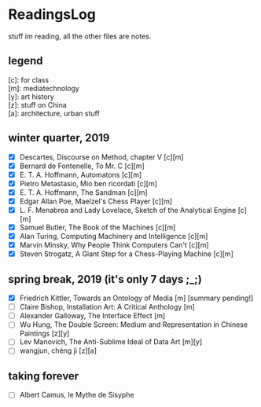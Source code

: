 # ReadingsLog
stuff im reading, all the other files are notes.
## legend
 [c]: for class</br>
 [m]: mediatechnology</br>
 [y]: art history</br>
 [z]: stuff on China</br>
 [a]: architecture, urban stuff
## winter quarter, 2019
- [x] Descartes, Discourse on Method, chapter V [c][m]
- [x] Bernard de Fontenelle, To Mr. C [c][m] 
- [x] E. T. A. Hoffmann, Automatons [c][m] 
- [x] Pietro Metastasio, Mio ben ricordati [c][m]
- [x] E. T. A. Hoffmann, The Sandman [c][m]
- [x] Edgar Allan Poe, Maelzel's Chess Player [c][m]
- [x] L. F. Menabrea and Lady Lovelace, Sketch of the Analytical Engine [c][m]
- [x] Samuel Butler, The Book of the Machines [c][m]
- [x] Alan Turing, Computing Machinery and Intelligence [c][m]
- [x] Marvin Minsky, Why People Think Computers Can't [c][m]
- [x] Steven Strogatz, A Giant Step for a Chess-Playing Machine [c][m]
## spring break, 2019 (it's only 7 days ;_;)
- [x] Friedrich Kittler, Towards an Ontology of Media [m] [summary pending!]
- [ ] Claire Bishop, Installation Art: A Critical Anthology [m]
- [ ] Alexander Galloway, The Interface Effect [m]
- [ ] Wu Hung, The Double Screen: Medium and Representation in Chinese Paintings [z][y]
- [ ] Lev Manovich, The Anti-Sublime Ideal of Data Art [m][y]
- [ ] wangjun, chéng jì [z][a]
## taking forever
- [ ] Albert Camus, le Mythe de Sisyphe
